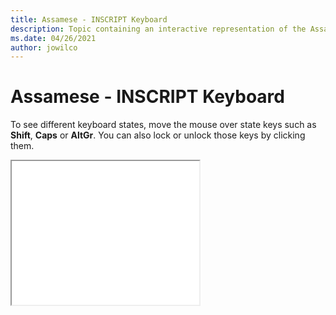 ```yaml
--- 
title: Assamese - INSCRIPT Keyboard 
description: Topic containing an interactive representation of the Assamese - INSCRIPT Keyboard 
ms.date: 04/26/2021 
author: jowilco 
--- 
```

 
# Assamese - INSCRIPT Keyboard 
 
To see different keyboard states, move the mouse over state keys such as **Shift**, **Caps** or **AltGr**. You can also lock or unlock those keys by clicking them. 
 
<iframe src="kbdinasa.html" height="230"></iframe> 
